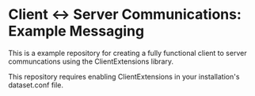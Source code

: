 # Client <-> Server Communications: Example Messaging

This is a example repository for creating a fully functional client to server communcations using the ClientExtensions library.

This repository requires enabling ClientExtensions in your installation's dataset.conf file.
